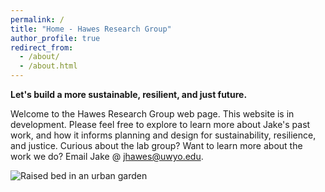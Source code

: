 ```yaml
---
permalink: /
title: "Home - Hawes Research Group"
author_profile: true
redirect_from: 
  - /about/
  - /about.html
---
```


**Let's build a more sustainable, resilient, and just future.**

Welcome to the Hawes Research Group web page. This website is in development. Please feel free to explore to learn more about Jake's past work, and how it informs planning and design for sustainability, resilience, and justice. Curious about the lab group? Want to learn more about the work we do? Email Jake @ jhawes@uwyo.edu. 

![Raised bed in an urban garden](../images/StLukes.png)